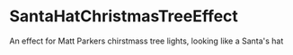 # SantaHatChristmasTreeEffect
An effect for Matt Parkers chirstmass tree lights, looking like a Santa's hat
